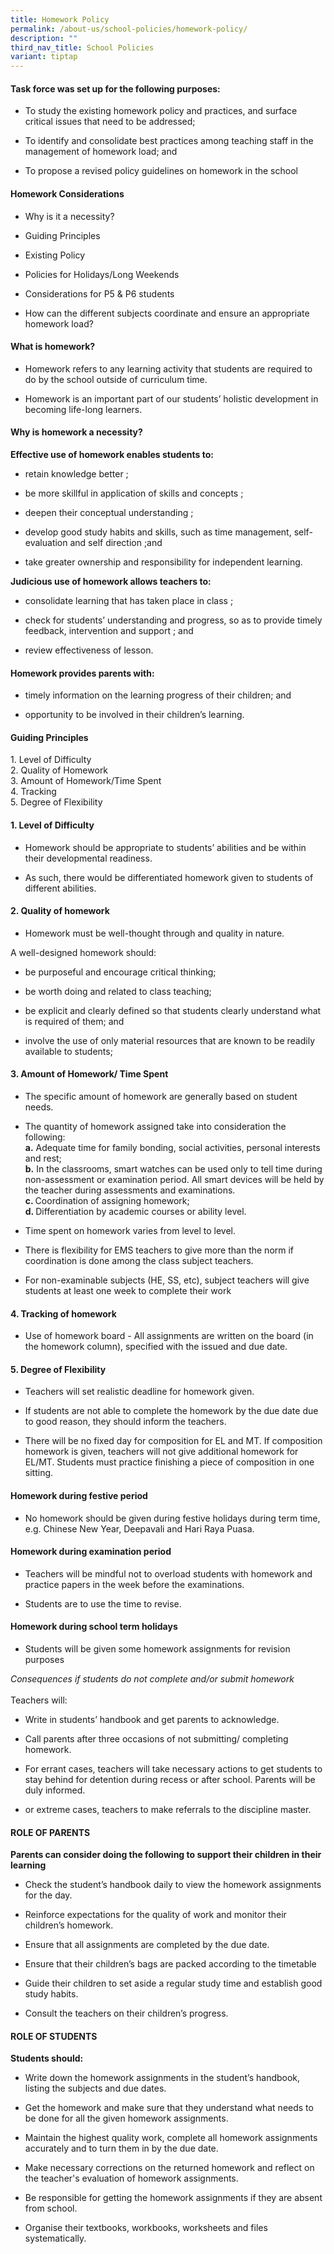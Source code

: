 ```yaml
---
title: Homework Policy
permalink: /about-us/school-policies/homework-policy/
description: ""
third_nav_title: School Policies
variant: tiptap
---
```

<h4><strong>Task force was set up for the following purposes:</strong></h4>
<ul>
<li>
<p>To study the existing homework policy and practices, and surface critical
issues that need to be addressed;</p>
</li>
<li>
<p>To identify and consolidate best practices among teaching staff in the
management of homework load; and</p>
</li>
<li>
<p>To propose a revised policy guidelines on homework in the school</p>
</li>
</ul>
<h4><strong>Homework Considerations</strong></h4>
<ul>
<li>
<p>Why is it a necessity?</p>
</li>
<li>
<p>Guiding Principles</p>
</li>
<li>
<p>Existing Policy</p>
</li>
<li>
<p>Policies for Holidays/Long Weekends</p>
</li>
<li>
<p>Considerations for P5 &amp; P6 students</p>
</li>
<li>
<p>How can the different subjects coordinate and ensure an appropriate homework
load?</p>
</li>
</ul>
<h4><strong>What is homework?</strong></h4>
<ul>
<li>
<p>Homework refers to any learning activity that students are required to
do by the school outside of curriculum time.</p>
</li>
<li>
<p>Homework is an important part of our students’ holistic development in
becoming life-long learners.</p>
</li>
</ul>
<h4><strong>Why is homework a necessity?</strong></h4>
<p><strong>Effective use of homework enables students to:</strong>
</p>
<ul>
<li>
<p>retain knowledge better ;</p>
</li>
<li>
<p>be more skillful in application of skills and concepts ;</p>
</li>
<li>
<p>deepen their conceptual understanding ;</p>
</li>
<li>
<p>develop good study habits and skills, such as time management, self-evaluation
and self direction ;and</p>
</li>
<li>
<p>take greater ownership and responsibility for independent learning.</p>
</li>
</ul>
<p><strong>Judicious use of homework allows teachers to:</strong>
</p>
<ul>
<li>
<p>consolidate learning that has taken place in class ;</p>
</li>
<li>
<p>check for students’ understanding and progress, so as to provide timely
feedback, intervention and support ; and</p>
</li>
<li>
<p>review effectiveness of lesson.</p>
</li>
</ul>
<h4><strong>Homework provides parents with:</strong></h4>
<ul>
<li>
<p>timely information on the learning progress of their children; and</p>
</li>
<li>
<p>opportunity to be involved in their children’s learning.</p>
</li>
</ul>
<h4><strong>Guiding Principles</strong></h4>
<p>1. Level of Difficulty
<br>2. Quality of Homework
<br>3. Amount of Homework/Time Spent
<br>4. Tracking
<br>5. Degree of Flexibility</p>
<h4><strong>1. Level of Difficulty</strong></h4>
<ul>
<li>
<p>Homework should be appropriate to students’ abilities and be within their
developmental readiness.</p>
</li>
<li>
<p>As such, there would be differentiated homework given to students of different
abilities.</p>
</li>
</ul>
<h4><strong>2. Quality of homework</strong></h4>
<ul>
<li>
<p>Homework must be well-thought through and quality in nature.</p>
</li>
</ul>
<p>A well-designed homework should:</p>
<ul>
<li>
<p>be purposeful and encourage critical thinking;</p>
</li>
<li>
<p>be worth doing and related to class teaching;</p>
</li>
<li>
<p>be explicit and clearly defined so that students clearly understand what
is required of them; and</p>
</li>
<li>
<p>involve the use of only material resources that are known to be readily
available to students;</p>
</li>
</ul>
<h4><strong>3. Amount of Homework/ Time Spent</strong></h4>
<ul>
<li>
<p>The specific amount of homework are generally based on student needs.</p>
</li>
<li>
<p>The quantity of homework assigned take into consideration the following:
<br><strong>a.</strong> Adequate time for family bonding, social activities,
personal interests and rest;
<br><strong>b.</strong> In the classrooms, smart watches can be used only to
tell time during non-assessment or examination period. All smart devices
will be held by the teacher during assessments and examinations.
<br><strong>c. </strong>Coordination of assigning homework;
<br><strong>d. </strong>Differentiation by academic courses or ability level.</p>
</li>
<li>
<p>Time spent on homework varies from level to level.</p>
</li>
<li>
<p>There is flexibility for EMS teachers to give more than the norm if coordination
is done among the class subject teachers.</p>
</li>
<li>
<p>For non-examinable subjects (HE, SS, etc), subject teachers will give
students at least one week to complete their work</p>
</li>
</ul>
<h4><strong>4. Tracking of homework</strong></h4>
<ul data-tight="true" class="tight">
<li>
<p>Use of homework board - All assignments are written on the board (in the
homework column), specified with the issued and due date.</p>
</li>
</ul>
<h4><strong>5. Degree of Flexibility</strong></h4>
<ul>
<li>
<p>Teachers will set realistic deadline for homework given.</p>
</li>
<li>
<p>If students are not able to complete the homework by the due date due
to good reason, they should inform the teachers.</p>
</li>
<li>
<p>There will be no fixed day for composition for EL and MT. If composition
homework is given, teachers will not give additional homework for EL/MT.
Students must practice finishing a piece of composition in one sitting.</p>
</li>
</ul>
<h4><strong>Homework during festive period</strong></h4>
<ul data-tight="true" class="tight">
<li>
<p>No homework should be given during festive holidays during term time,
e.g. Chinese New Year, Deepavali and Hari Raya Puasa.</p>
</li>
</ul>
<h4><strong>Homework during examination period</strong></h4>
<ul>
<li>
<p>Teachers will be mindful not to overload students with homework and practice
papers in the week before the examinations.</p>
</li>
<li>
<p>Students are to use the time to revise.</p>
</li>
</ul>
<h4><strong>Homework during school term holidays</strong></h4>
<ul>
<li>
<p>Students will be given some homework assignments for revision purposes</p>
</li>
</ul>
<p><em>Consequences if students do not complete and/or submit homework</em>
<br>
<br>Teachers will:</p>
<ul>
<li>
<p>Write in students’ handbook and get parents to acknowledge.</p>
</li>
<li>
<p>Call parents after three occasions of not submitting/ completing homework.</p>
</li>
<li>
<p>For errant cases, teachers will take necessary actions to get students
to stay behind for detention during recess or after school. Parents will
be duly informed.</p>
</li>
<li>
<p>or extreme cases, teachers to make referrals to the discipline master.</p>
</li>
</ul>
<h4><strong>ROLE OF PARENTS</strong></h4>
<p><strong>Parents can consider doing the following to support their children in their learning</strong>
</p>
<ul>
<li>
<p>Check the student’s handbook daily to view the homework assignments for
the day.</p>
</li>
<li>
<p>Reinforce expectations for the quality of work and monitor their children’s
homework.</p>
</li>
<li>
<p>Ensure that all assignments are completed by the due date.</p>
</li>
<li>
<p>Ensure that their children’s bags are packed according to the timetable</p>
</li>
<li>
<p>Guide their children to set aside a regular study time and establish good
study habits.</p>
</li>
<li>
<p>Consult the teachers on their children’s progress.</p>
</li>
</ul>
<h4><strong>ROLE OF STUDENTS</strong></h4>
<p><strong>Students should:</strong>
</p>
<ul>
<li>
<p>Write down the homework assignments in the student’s handbook, listing
the subjects and due dates.</p>
</li>
<li>
<p>Get the homework and make sure that they understand what needs to be done
for all the given homework assignments.</p>
</li>
<li>
<p>Maintain the highest quality work, complete all homework assignments accurately
and to turn them in by the due date.</p>
</li>
<li>
<p>Make necessary corrections on the returned homework and reflect on the
teacher's evaluation of homework assignments.</p>
</li>
<li>
<p>Be responsible for getting the homework assignments if they are absent
from school.</p>
</li>
<li>
<p>Organise their textbooks, workbooks, worksheets and files systematically.</p>
</li>
</ul>
<p></p>